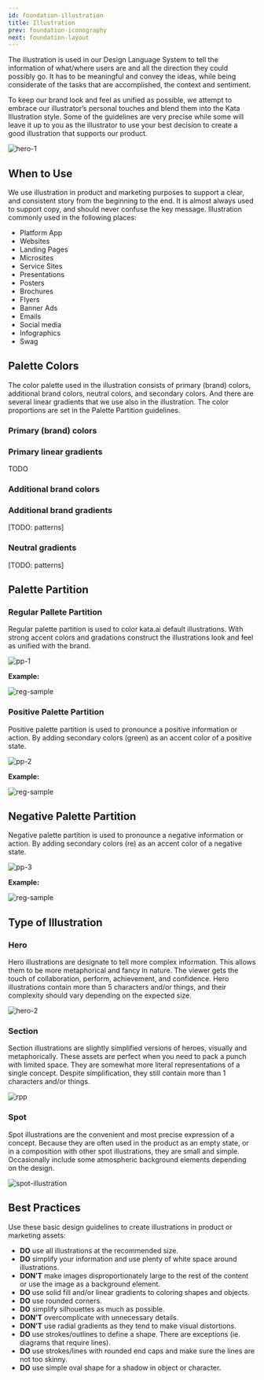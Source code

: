 ```yaml
---
id: foundation-illustration
title: Illustration
prev: foundation-iconography
next: foundation-layout
---
```


<text-primary>

The illustration is used in our Design Language System to tell the information of what/where users are and all the direction they could possibly go. It has to be meaningful and convey the ideas, while being considerate of the tasks that are accomplished, the context and sentiment.

To keep our brand look and feel as unified as possible, we attempt to embrace our illustrator’s personal touches and blend them into the Kata Illustration style. Some of the guidelines are very precise while some will leave it up to you as the illustrator to use your best decision to create a good illustration that supports our product.

</text-primary>

![hero-1](../../assets/images/design/foundation/hero-1.png)

## When to Use

We use illustration in product and marketing purposes to support a clear, and consistent story from the beginning to the end. It is almost always used to support copy, and should never confuse the key message. Illustration commonly used in the following places:

- Platform App
- Websites
- Landing Pages
- Microsites
- Service Sites
- Presentations
- Posters
- Brochures
- Flyers
- Banner Ads
- Emails
- Social media
- Infographics
- Swag

## Palette Colors

The color palette used in the illustration consists of primary (brand) colors, additional brand colors, neutral colors, and secondary colors. And there are several linear gradients that we use also in the illustration. The color proportions are set in the Palette Partition guidelines.

### Primary (brand) colors

<foundation-color-swatch-grid>
  <foundation-color-swatch hexcode="#102a59" name="C03 - cobalt03" subtitle="Dark Cobalt"></foundation-color-swatch>
  <foundation-color-swatch hexcode="#2053af" name="C02 - cobalt02" subtitle="Cobalt"></foundation-color-swatch>
  <foundation-color-swatch hexcode="#5587e0" name="C01 - cobalt01" subtitle="Light Cobalt"></foundation-color-swatch>
</foundation-color-swatch-grid>

<foundation-color-swatch-grid>
  <foundation-color-swatch hexcode="#003e80" name="K03 - kata03" subtitle="Dark Kata"></foundation-color-swatch>
  <foundation-color-swatch hexcode="#006fe6" name="K02 - kata02" subtitle="Kata"></foundation-color-swatch>
  <foundation-color-swatch hexcode="#4da3ff" name="K01 - kata01" subtitle="Light Kata"></foundation-color-swatch>
</foundation-color-swatch-grid>

### Primary linear gradients

TODO

### Additional brand colors

<foundation-color-swatch-grid>
  <foundation-color-swatch hexcode="#00b2cb" name="B03 - belize03" subtitle="Teal"></foundation-color-swatch>
  <foundation-color-swatch hexcode="#00cce9" name="B02 - belize02" subtitle="Belize"></foundation-color-swatch>
  <foundation-color-swatch hexcode="#78e6ff" name="B01 - belize01" subtitle="Celeste"></foundation-color-swatch>
</foundation-color-swatch-grid>

### Additional brand gradients

[TODO: patterns]

### Neutral gradients

[TODO: patterns]

## Palette Partition

### Regular Pallete Partition

Regular palette partition is used to color kata.ai default illustrations. With strong accent colors and gradations construct the illustrations look and feel as unified with the brand.

<md-row breakpoint="sm" class="principle">
<md-col sm="8" md="5" class="principle-image pallette">

![pp-1](../../assets/images/design/foundation/pp-1.png)

</md-col>
<md-col sm="4" md="3" class="principle-content pallette-sample">

**Example:**

![reg-sample](../../assets/images/design/foundation/reg-sample.png)

</md-col>
</md-row>

### Positive Palette Partition

Positive palette partition is used to pronounce a positive information or action. By adding secondary colors (green) as an accent color of a positive state.

<md-row breakpoint="sm" class="principle">
<md-col sm="8" md="5" class="principle-image pallette">

![pp-2](../../assets/images/design/foundation/pp-2.png)

</md-col>
<md-col sm="4" md="3" class="principle-content pallette-sample">

**Example:**

![reg-sample](../../assets/images/design/foundation/positive-sample.png)

</md-col>
</md-row>

## Negative Palette Partition

Negative palette partition is used to pronounce a negative information or action. By adding secondary colors (re) as an accent color of a negative state.

<md-row breakpoint="sm" class="principle">
<md-col sm="8" md="5" class="principle-image pallette">

![pp-3](../../assets/images/design/foundation/pp-3.png)

</md-col>
<md-col sm="4" md="3" class="principle-content pallette-sample">

**Example:**

![reg-sample](../../assets/images/design/foundation/negative-sample.png)

</md-col>
</md-row>

## Type of Illustration

### Hero

Hero illustrations are designate to tell more complex information. This allows them to be more metaphorical and fancy in nature. The viewer gets the touch of collaboration, perform, achievement, and confidence. Hero illustrations contain more than 5 characters and/or things, and their complexity should vary depending on the expected size.

![hero-2](../../assets/images/design/foundation/hero-2.png)

### Section

Section illustrations are slightly simplified versions of heroes, visually and metaphorically. These assets are perfect when you need to pack a punch with limited space. They are somewhat more literal representations of a single concept. Despite simplification, they still contain more than 1 characters and/or things.

![rpp](../../assets/images/design/foundation/rpp.png)

### Spot

Spot illustrations are the convenient and most precise expression of a concept. Because they are often used in the product as an empty state, or in a composition with other spot illustrations, they are small and simple. Occasionally include some atmospheric background elements depending on the design.

![spot-illustration](../../assets/images/design/foundation/spot-illustration.png)

## Best Practices

Use these basic design guidelines to create illustrations in product or marketing assets:

- **DO** use all illustrations at the recommended size.
- **DO** simplify your information and use plenty of white space around illustrations.
- **DON’T** make images disproportionately large to the rest of the content or use the image as a background element.
- **DO** use solid fill and/or linear gradients to coloring shapes and objects.
- **DO** use rounded corners.
- **DO** simplify silhouettes as much as possible.
- **DON’T** overcomplicate with unnecessary details.
- **DON’T** use radial gradients as they tend to make visual distortions.
- **DO** use strokes/outlines to define a shape. There are exceptions (ie. diagrams that require lines).
- **DO** use strokes/lines with rounded end caps and make sure the lines are not too skinny.
- **DO** use simple oval shape for a shadow in object or character.
